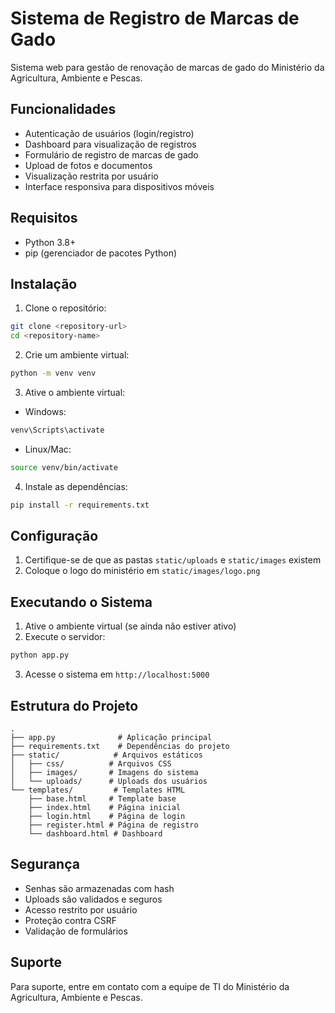 # Sistema de Registro de Marcas de Gado

Sistema web para gestão de renovação de marcas de gado do Ministério da Agricultura, Ambiente e Pescas.

## Funcionalidades

- Autenticação de usuários (login/registro)
- Dashboard para visualização de registros
- Formulário de registro de marcas de gado
- Upload de fotos e documentos
- Visualização restrita por usuário
- Interface responsiva para dispositivos móveis

## Requisitos

- Python 3.8+
- pip (gerenciador de pacotes Python)

## Instalação

1. Clone o repositório:
```bash
git clone <repository-url>
cd <repository-name>
```

2. Crie um ambiente virtual:
```bash
python -m venv venv
```

3. Ative o ambiente virtual:
- Windows:
```bash
venv\Scripts\activate
```
- Linux/Mac:
```bash
source venv/bin/activate
```

4. Instale as dependências:
```bash
pip install -r requirements.txt
```

## Configuração

1. Certifique-se de que as pastas `static/uploads` e `static/images` existem
2. Coloque o logo do ministério em `static/images/logo.png`

## Executando o Sistema

1. Ative o ambiente virtual (se ainda não estiver ativo)
2. Execute o servidor:
```bash
python app.py
```
3. Acesse o sistema em `http://localhost:5000`

## Estrutura do Projeto

```
.
├── app.py              # Aplicação principal
├── requirements.txt    # Dependências do projeto
├── static/            # Arquivos estáticos
│   ├── css/          # Arquivos CSS
│   ├── images/       # Imagens do sistema
│   └── uploads/      # Uploads dos usuários
└── templates/         # Templates HTML
    ├── base.html     # Template base
    ├── index.html    # Página inicial
    ├── login.html    # Página de login
    ├── register.html # Página de registro
    └── dashboard.html # Dashboard
```

## Segurança

- Senhas são armazenadas com hash
- Uploads são validados e seguros
- Acesso restrito por usuário
- Proteção contra CSRF
- Validação de formulários

## Suporte

Para suporte, entre em contato com a equipe de TI do Ministério da Agricultura, Ambiente e Pescas. 